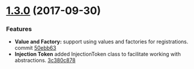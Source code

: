 <a name="1.2.0"></a>
# [1.3.0]() (2017-09-30)

### Features

* **Value and Factory:** support using values and factories for registrations. commit
[50ebb63](https://github.com/thohoh/container-ioc/commit/50ebb63451878b262626446828f7b7ac5ce6afe5)
* **Injection Token** added InjectionToken class to facilitate working with abstractions. [3c380c878](https://github.com/thohoh/container-ioc/commit/3c380c878abef883b293007f97299d5053eafe5b)